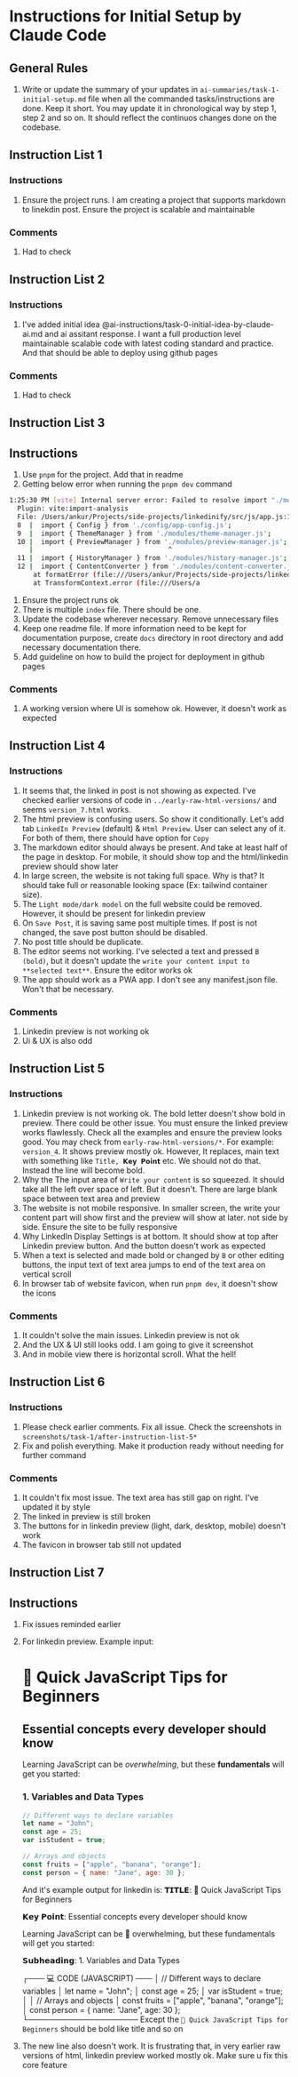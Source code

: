 # Instructions for Initial Setup by Claude Code

## General Rules
1. Write or update the summary of your updates in `ai-summaries/task-1-initial-setup.md` file when all the commanded tasks/instructions are done. Keep it short. You may update it in chronological way by step 1, step 2 and so on. It should reflect the continuos changes done on the codebase.



## Instruction List 1

### Instructions
1. Ensure the project runs. I am creating a project that supports markdown to linekdin post. Ensure the project is scalable and maintainable

### Comments
1. Had to check


## Instruction List 2

### Instructions
1. I've added initial idea @ai-instructions/task-0-initial-idea-by-claude-ai.md and ai assitant response. I want a full production level maintainable scalable code with latest coding standard and practice. And that should be able to deploy using github pages

### Comments
1. Had to check


## Instruction List 3

## Instructions
1. Use `pnpm` for the project. Add that in readme
2. Getting below error when running the `pnpm dev` command
```bash
1:25:30 PM [vite] Internal server error: Failed to resolve import "./modules/preview-manager.js" from "src/js/app.js". Does the file exist?
  Plugin: vite:import-analysis
  File: /Users/ankur/Projects/side-projects/linkedinify/src/js/app.js:10:33
  8  |  import { Config } from './config/app-config.js';
  9  |  import { ThemeManager } from './modules/theme-manager.js';
  10 |  import { PreviewManager } from './modules/preview-manager.js';
     |                                  ^
  11 |  import { HistoryManager } from './modules/history-manager.js';
  12 |  import { ContentConverter } from './modules/content-converter.js';
      at formatError (file:///Users/ankur/Projects/side-projects/linkedinify/node_modules/.pnpm/vite@4.5.14_@types+node@24.3.0_terser@5.43.1/node_modules/vite/dist/node/chunks/dep-827b23df.js:44066:46)
      at TransformContext.error (file:///Users/a
```
1. Ensure the project runs ok
2. There is multiple `index` file. There should be one.
3. Update the codebase wherever necessary. Remove unnecessary files
4. Keep one readme file. If more information need to be kept for documentation purpose, create `docs` directory in root directory and add necessary documentation there.
5. Add guideline on how to build the project for deployment in github pages

### Comments
1. A working version where UI is somehow ok. However, it doesn't work as expected


## Instruction List 4

### Instructions
1. It seems that, the linked in post is not showing as expected. I've checked earlier versions of code in `../early-raw-html-versions/` and seems `version_7.html` works.
2. The html preview is confusing users. So show it conditionally. Let's add tab `LinkedIn Preview` (default) & `Html Preview`. User can select any of it. For both of them, there should have option for `Copy`
3. The markdown editor should always be present. And take at least half of the page in desktop. For mobile, it should show top and the html/linkedin preview should show later
4. In large screen, the website is not taking full space. Why is that? It should take full or reasonable looking space (Ex: tailwind container size).
5. The `Light mode/dark model` on the full website could be removed. However, it should be present for linkedin preview
6. On `Save Post`, it is saving same post multiple times. If post is not changed, the save post button should be disabled.
7. No post title should be duplicate.
8. The editor seems not working. I've selected a text and pressed `B (bold)`, but it doesn't update the `write your content input to **selected text**`. Ensure the editor works ok
9. The app should work as a PWA app. I don't see any manifest.json file. Won't that be necessary.

### Comments
1. Linkedin preview is not working ok
2. Ui & UX is also odd


## Instruction List 5

### Instructions
1. Linkedin preview is not working ok. The bold letter doesn't show bold in preview. There could be other issue. You must ensure the linked preview works flawlessly. Check all the examples and ensure the preview looks good. You may check from `early-raw-html-versions/*`. For example: `version_4`. It shows preview mostly ok. However, It replaces, main text with something like `Title, 𝗞𝗲𝘆 𝗣𝗼𝗶𝗻𝘁` etc. We should not do that. Instead the line will become bold.
2. Why the The input area of `Write your content` is so squeezed. It should take all the left over space of left. But it doesn't. There are large blank space between text area and preview
3. The website is not mobile responsive. In smaller screen, the write your content part will show first and the preview will show at later. not side by side. Ensure the site to be fully responsive
4. Why LinkedIn Display Settings is at bottom. It should show at top after Linkedin preview button. And the button doesn't work as expected
5. When a text is selected and made bold or changed by `B` or other editing buttons, the input text of text area jumps to end of the text area on vertical scroll
6. In browser tab of website favicon, when run `pnpm dev`, it doesn't show the icons


### Comments
1. It couldn't solve the main issues. Linkedin preview is not ok
2. And the UX & UI still looks odd. I am going to give it screenshot
3. And in mobile view there is horizontal scroll. What the hell!


## Instruction List 6

### Instructions
1. Please check earlier comments. Fix all issue. Check the screenshots in `screenshots/task-1/after-instruction-list-5*`
2. Fix and polish everything. Make it production ready without needing for further command


### Comments
1. It couldn't fix most issue. The text area has still gap on right. I've updated it by style
2. The linked in preview is still broken
3. The buttons for in linkedin preview (light, dark, desktop, mobile) doesn't work
4. The favicon in browser tab still not updated


## Instruction List 7

## Instructions
1. Fix issues reminded earlier
2. For linkedin preview. Example input:
   # 🚀 Quick JavaScript Tips for Beginners

   ## Essential concepts every developer should know

   Learning JavaScript can be *overwhelming*, but these **fundamentals** will get you started:

   ### 1. Variables and Data Types

   ```javascript
   // Different ways to declare variables
   let name = "John";
   const age = 25;
   var isStudent = true;

   // Arrays and objects
   const fruits = ["apple", "banana", "orange"];
   const person = { name: "Jane", age: 30 };
   ```
   And it's example output for linkedin is:
   𝗧𝗜𝗧𝗟𝗘: 🚀 Quick JavaScript Tips for Beginners

   𝗞𝗲𝘆 𝗣𝗼𝗶𝗻𝘁: Essential concepts every developer should know

   Learning JavaScript can be 📍 overwhelming, but these fundamentals will get you started:

   𝗦𝘂𝗯𝗵𝗲𝗮𝗱𝗶𝗻𝗴: 1. Variables and Data Types

   ┌─── 💻 CODE (JAVASCRIPT) ───
   │ // Different ways to declare variables
   │ let name = "John";
   │ const age = 25;
   │ var isStudent = true;
   │ 
   │ // Arrays and objects
   │ const fruits = ["apple", "banana", "orange"];
   │ const person = { name: "Jane", age: 30 };
   └────────────────────
   Except the `🚀 Quick JavaScript Tips for Beginners` should be bold like title and so on
3. The new line also doesn't work. It is frustrating that, in very earlier raw versions of html, linkedin preview worked mostly ok. Make sure u fix this core feature 
